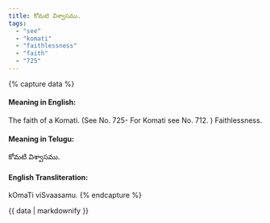 ```yaml
---
title: కోమటి విశ్వాసము.
tags:
  - "see"
  - "komati"
  - "faithlessness"
  - "faith"
  - "725"
---
```


{% capture data %}
#### Meaning in English:
The faith of a Komati.
(See No. 725- For Komati see No. 712. )
Faithlessness.

#### Meaning in Telugu:
కోమటి విశ్వాసము.

#### English Transliteration:
kOmaTi viSvaasamu.
{% endcapture %}

{{ data | markdownify }}


